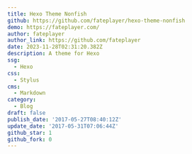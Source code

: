 ```yaml
---
title: Hexo Theme Nonfish
github: https://github.com/fateplayer/hexo-theme-nonfish
demo: https://fateplayer.com/
author: fateplayer
author_link: https://github.com/fateplayer
date: 2023-11-28T02:31:20.382Z
description: A theme for Hexo
ssg:
  - Hexo
css:
  - Stylus
cms:
  - Markdown
category:
  - Blog
draft: false
publish_date: '2017-05-27T08:40:12Z'
update_date: '2017-05-31T07:06:44Z'
github_star: 1
github_fork: 0
---
```

